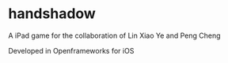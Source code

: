 handshadow
==========

A iPad game for the collaboration of Lin Xiao Ye and Peng Cheng

Developed in Openframeworks for iOS

